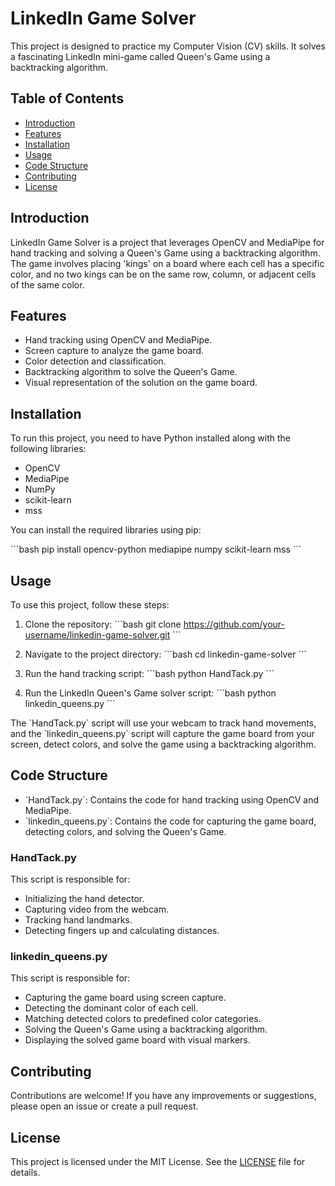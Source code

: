 LinkedIn Game Solver
====================

This project is designed to practice my Computer Vision (CV) skills. It solves a fascinating LinkedIn mini-game called Queen's Game using a backtracking algorithm.

Table of Contents
-----------------

- [Introduction](#introduction)
- [Features](#features)
- [Installation](#installation)
- [Usage](#usage)
- [Code Structure](#code-structure)
- [Contributing](#contributing)
- [License](#license)

Introduction
------------

LinkedIn Game Solver is a project that leverages OpenCV and MediaPipe for hand tracking and solving a Queen's Game using a backtracking algorithm. The game involves placing 'kings' on a board where each cell has a specific color, and no two kings can be on the same row, column, or adjacent cells of the same color.

Features
--------

- Hand tracking using OpenCV and MediaPipe.
- Screen capture to analyze the game board.
- Color detection and classification.
- Backtracking algorithm to solve the Queen's Game.
- Visual representation of the solution on the game board.

Installation
------------

To run this project, you need to have Python installed along with the following libraries:

- OpenCV
- MediaPipe
- NumPy
- scikit-learn
- mss

You can install the required libraries using pip:

\`\`\`bash
pip install opencv-python mediapipe numpy scikit-learn mss
\`\`\`

Usage
-----

To use this project, follow these steps:

1. Clone the repository:
   \`\`\`bash
   git clone https://github.com/your-username/linkedin-game-solver.git
   \`\`\`

2. Navigate to the project directory:
   \`\`\`bash
   cd linkedin-game-solver
   \`\`\`

3. Run the hand tracking script:
   \`\`\`bash
   python HandTack.py
   \`\`\`

4. Run the LinkedIn Queen's Game solver script:
   \`\`\`bash
   python linkedin_queens.py
   \`\`\`

The \`HandTack.py\` script will use your webcam to track hand movements, and the \`linkedin_queens.py\` script will capture the game board from your screen, detect colors, and solve the game using a backtracking algorithm.

Code Structure
--------------

- \`HandTack.py\`: Contains the code for hand tracking using OpenCV and MediaPipe.
- \`linkedin_queens.py\`: Contains the code for capturing the game board, detecting colors, and solving the Queen's Game.

### HandTack.py

This script is responsible for:
- Initializing the hand detector.
- Capturing video from the webcam.
- Tracking hand landmarks.
- Detecting fingers up and calculating distances.

### linkedin_queens.py

This script is responsible for:
- Capturing the game board using screen capture.
- Detecting the dominant color of each cell.
- Matching detected colors to predefined color categories.
- Solving the Queen's Game using a backtracking algorithm.
- Displaying the solved game board with visual markers.

Contributing
------------

Contributions are welcome! If you have any improvements or suggestions, please open an issue or create a pull request.

License
-------

This project is licensed under the MIT License. See the [LICENSE](LICENSE) file for details.
